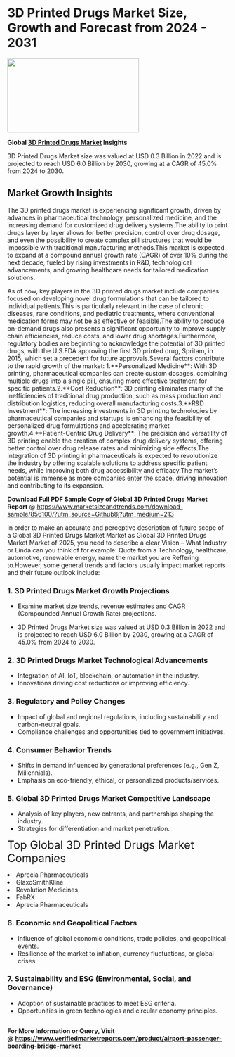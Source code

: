 <H1>3D Printed Drugs Market Size, Growth and Forecast from 2024 - 2031</H1><img class="aligncenter size-medium wp-image-584254" src="https://thirdeyenews.in/wp-content/uploads/2024/09/Global-Market-Research-300x168.jpeg" alt="" width="300" height="168" /><p><strong>Global&nbsp;<a href="https://www.marketsizeandtrends.com/download-sample/856100/?utm_source=Github8j?utm_medium=213">3D Printed Drugs Market</a> Insights</strong></p><p>3D Printed Drugs Market size was valued at USD 0.3 Billion in 2022 and is projected to reach USD 6.0 Billion by 2030, growing at a CAGR of 45.0% from 2024 to 2030.</p><p><h2>Market Growth Insights</h2> <p>The 3D printed drugs market is experiencing significant growth, driven by advances in pharmaceutical technology, personalized medicine, and the increasing demand for customized drug delivery systems.The ability to print drugs layer by layer allows for better precision, control over drug dosage, and even the possibility to create complex pill structures that would be impossible with traditional manufacturing methods.This market is expected to expand at a compound annual growth rate (CAGR) of over 10% during the next decade, fueled by rising investments in R&D, technological advancements, and growing healthcare needs for tailored medication solutions.</p> <p>As of now, key players in the 3D printed drugs market include companies focused on developing novel drug formulations that can be tailored to individual patients.This is particularly relevant in the case of chronic diseases, rare conditions, and pediatric treatments, where conventional medication forms may not be as effective or feasible.The ability to produce on-demand drugs also presents a significant opportunity to improve supply chain efficiencies, reduce costs, and lower drug shortages.Furthermore, regulatory bodies are beginning to acknowledge the potential of 3D printed drugs, with the U.S.FDA approving the first 3D printed drug, Spritam, in 2015, which set a precedent for future approvals.Several factors contribute to the rapid growth of the market: 1.**Personalized Medicine**: With 3D printing, pharmaceutical companies can create custom dosages, combining multiple drugs into a single pill, ensuring more effective treatment for specific patients.2.**Cost Reduction**: 3D printing eliminates many of the inefficiencies of traditional drug production, such as mass production and distribution logistics, reducing overall manufacturing costs.3.**R&D Investment**: The increasing investments in 3D printing technologies by pharmaceutical companies and startups is enhancing the feasibility of personalized drug formulations and accelerating market growth.4.**Patient-Centric Drug Delivery**: The precision and versatility of 3D printing enable the creation of complex drug delivery systems, offering better control over drug release rates and minimizing side effects.The integration of 3D printing in pharmaceuticals is expected to revolutionize the industry by offering scalable solutions to address specific patient needs, while improving both drug accessibility and efficacy.The market’s potential is immense as more companies enter the space, driving innovation and contributing to its expansion.<p><span class=""><strong>Download Full PDF Sample Copy of Global 3D Printed Drugs Market Report</strong> @ <a href="https://www.marketsizeandtrends.com/download-sample/856100/?utm_source=Github8j?utm_medium=213" target="_blank">https://www.marketsizeandtrends.com/download-sample/856100/?utm_source=Github8j?utm_medium=213</a></span></p><p>In order to make an accurate and perceptive description of future scope of a Global&nbsp;3D Printed Drugs Market Market as Global&nbsp;3D Printed Drugs Market Market of 2025, you need to describe a clear Vision &ndash; What Industry or Linda can you think of for example: Quote from a Technology, healthcare, automotive, renewable energy, name the market you are Reffering to.However, some general trends and factors usually impact market reports and their future outlook include:</p><h3>1.&nbsp;<strong>3D Printed Drugs Market Growth Projections</strong></h3><ul><li>Examine market size trends, revenue estimates and CAGR (Compounded Annual Growth Rate) projections.</li><li><p>3D Printed Drugs Market size was valued at USD 0.3 Billion in 2022 and is projected to reach USD 6.0 Billion by 2030, growing at a CAGR of 45.0% from 2024 to 2030.</p></li></ul><h3>2.&nbsp;<strong>3D Printed Drugs Market Technological Advancements</strong></h3><ul><li>Integration of AI, IoT, blockchain, or automation in the industry.</li><li>Innovations driving cost reductions or improving efficiency.</li></ul><h3>3.&nbsp;<strong>Regulatory and Policy Changes</strong></h3><ul><li>Impact of global and regional regulations, including sustainability and carbon-neutral goals.</li><li>Compliance challenges and opportunities tied to government initiatives.</li></ul><h3>4.&nbsp;<strong>Consumer Behavior Trends</strong></h3><ul><li>Shifts in demand influenced by generational preferences (e.g., Gen Z, Millennials).</li><li>Emphasis on eco-friendly, ethical, or personalized products/services.</li></ul><h3>5.&nbsp;<strong>Global 3D Printed Drugs Market Competitive Landscape</strong></h3><ul><li>Analysis of key players, new entrants, and partnerships shaping the industry.</li><li>Strategies for differentiation and market penetration.</li></ul><p data-pm-slice="1 1 []"><span style="color: inherit; font-family: inherit; font-size: 25px;">Top Global 3D Printed Drugs Market Companies</span></p><div class="" data-test-id=""><p><li>Aprecia Pharmaceuticals</li><li> GlaxoSmithKline</li><li> Revolution Medicines</li><li> FabRX</li><li> Aprecia Pharmaceuticals</li></p></div><h3>6.&nbsp;<strong>Economic and Geopolitical Factors</strong></h3><ul><li>Influence of global economic conditions, trade policies, and geopolitical events.</li><li>Resilience of the market to inflation, currency fluctuations, or global crises.</li></ul><h3>7.&nbsp;<strong>Sustainability and ESG (Environmental, Social, and Governance)</strong></h3><ul><li>Adoption of sustainable practices to meet ESG criteria.</li><li>Opportunities in green technologies and circular economy principles.</li></ul><h2><strong style="font-size: 14px;">For More Information or Query, Visit @&nbsp;</strong><a style="background-color: #ffffff; font-size: 14px;" href="https://www.marketsizeandtrends.com/report/3d-printed-drugs-market/" target="_blank">https://www.verifiedmarketreports.com/product/airport-passenger-boarding-bridge-market</a></h2>